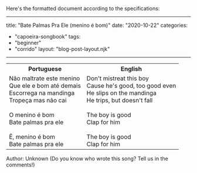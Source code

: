 Here's the formatted document according to the specifications:

---
title: "Bate Palmas Pra Ele (menino é bom)"
date: "2020-10-22"
categories: 
  - "capoeira-songbook"
tags: 
  - "beginner"
  - "corrido"
layout: "blog-post-layout.njk"
---

<table class="capoeira-table">
    <tr class="header-row">
        <th>Portuguese</th>
        <th>English</th>
    </tr>
    <tr>
        <td>Não maltrate este menino<br>
Que ele e bom até demais<br>
Escorrega na mandinga<br>
Tropeça mas não cai<br>
<br>
O menino é bom<br>
Bate palmas pra ele<br>
<br>
Ê, menino é bom<br>
Bate palmas pra ele</td>
        <td>Don't mistreat this boy<br>
Cause he's good, too good even<br>
He slips on the mandinga<br>
He trips, but doesn't fall<br>
<br>
The boy is good<br>
Clap for him<br>
<br>
The boy is good<br>
Clap for him</td>
    </tr>
</table>

<figcaption>

Author: Unknown (Do you know who wrote this song? Tell us in the comments!)

</figcaption>